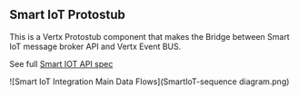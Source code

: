 ## Smart IoT Protostub

This is a Vertx Protostub component that makes the Bridge between Smart IoT message broker API and Vertx Event BUS.

See full [Smart IOT API spec](http://wiki.ptin.corppt.com/display/SMARTIOT/SmartIoT+REST+API#SmartIoTRESTAPI-Subscriptions)

![Smart IoT Integration Main Data Flows](SmartIoT-sequence diagram.png)
